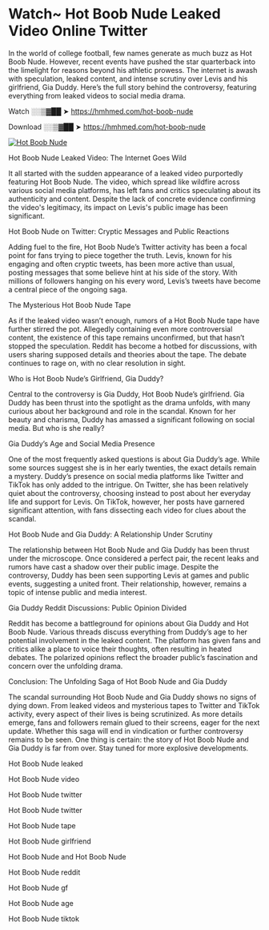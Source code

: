 # Watch~ Hot Boob Nude Leaked Video Online Twitter

In the world of college football, few names generate as much buzz as Hot Boob Nude. However, recent events have pushed the star quarterback into the limelight for reasons beyond his athletic prowess. The internet is awash with speculation, leaked content, and intense scrutiny over Levis and his girlfriend, Gia Duddy. Here’s the full story behind the controversy, featuring everything from leaked videos to social media drama.

Watch ░░▒▓██ ➤ https://hmhmed.com/hot-boob-nude

Download ░░▒▓██ ➤ https://hmhmed.com/hot-boob-nude

[![Hot Boob Nude](https://i.imgur.com/dJHk4Zq.gif)](https://hmhmed.com/hot-boob-nude)

Hot Boob Nude Leaked Video: The Internet Goes Wild

It all started with the sudden appearance of a leaked video purportedly featuring Hot Boob Nude. The video, which spread like wildfire across various social media platforms, has left fans and critics speculating about its authenticity and content. Despite the lack of concrete evidence confirming the video's legitimacy, its impact on Levis's public image has been significant.

Hot Boob Nude on Twitter: Cryptic Messages and Public Reactions

Adding fuel to the fire, Hot Boob Nude’s Twitter activity has been a focal point for fans trying to piece together the truth. Levis, known for his engaging and often cryptic tweets, has been more active than usual, posting messages that some believe hint at his side of the story. With millions of followers hanging on his every word, Levis’s tweets have become a central piece of the ongoing saga.

The Mysterious Hot Boob Nude Tape

As if the leaked video wasn’t enough, rumors of a Hot Boob Nude tape have further stirred the pot. Allegedly containing even more controversial content, the existence of this tape remains unconfirmed, but that hasn’t stopped the speculation. Reddit has become a hotbed for discussions, with users sharing supposed details and theories about the tape. The debate continues to rage on, with no clear resolution in sight.

Who is Hot Boob Nude’s Girlfriend, Gia Duddy?

Central to the controversy is Gia Duddy, Hot Boob Nude’s girlfriend. Gia Duddy has been thrust into the spotlight as the drama unfolds, with many curious about her background and role in the scandal. Known for her beauty and charisma, Duddy has amassed a significant following on social media. But who is she really?

Gia Duddy’s Age and Social Media Presence

One of the most frequently asked questions is about Gia Duddy’s age. While some sources suggest she is in her early twenties, the exact details remain a mystery. Duddy’s presence on social media platforms like Twitter and TikTok has only added to the intrigue. On Twitter, she has been relatively quiet about the controversy, choosing instead to post about her everyday life and support for Levis. On TikTok, however, her posts have garnered significant attention, with fans dissecting each video for clues about the scandal.

Hot Boob Nude and Gia Duddy: A Relationship Under Scrutiny

The relationship between Hot Boob Nude and Gia Duddy has been thrust under the microscope. Once considered a perfect pair, the recent leaks and rumors have cast a shadow over their public image. Despite the controversy, Duddy has been seen supporting Levis at games and public events, suggesting a united front. Their relationship, however, remains a topic of intense public and media interest.

Gia Duddy Reddit Discussions: Public Opinion Divided

Reddit has become a battleground for opinions about Gia Duddy and Hot Boob Nude. Various threads discuss everything from Duddy’s age to her potential involvement in the leaked content. The platform has given fans and critics alike a place to voice their thoughts, often resulting in heated debates. The polarized opinions reflect the broader public’s fascination and concern over the unfolding drama.

Conclusion: The Unfolding Saga of Hot Boob Nude and Gia Duddy

The scandal surrounding Hot Boob Nude and Gia Duddy shows no signs of dying down. From leaked videos and mysterious tapes to Twitter and TikTok activity, every aspect of their lives is being scrutinized. As more details emerge, fans and followers remain glued to their screens, eager for the next update. Whether this saga will end in vindication or further controversy remains to be seen. One thing is certain: the story of Hot Boob Nude and Gia Duddy is far from over. Stay tuned for more explosive developments.

Hot Boob Nude leaked

Hot Boob Nude video

Hot Boob Nude twitter

Hot Boob Nude twitter

Hot Boob Nude tape

Hot Boob Nude girlfriend

Hot Boob Nude and Hot Boob Nude

Hot Boob Nude reddit

Hot Boob Nude gf

Hot Boob Nude age

Hot Boob Nude tiktok